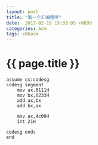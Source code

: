 ```yaml
---
layout: post
title: "第一个汇编程序"
date:  2017-02-19 19:33:05 +0800
categories: Asm
tags: x86asm
---
```


# {{ page.title }}  

```x86asm
assume cs:codesg
codesg segment
	mov ax,0111H
	mov bx,0233H
	add ax,bx
	add bx,ax

	mov ax,4c00H
	int 21H

codesg ends
end
```
